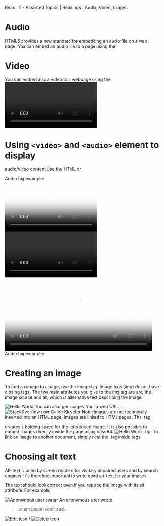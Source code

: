 Read: 11 - Assorted Topics | Readings : Audio, Video, Images

# Audio
HTML5 provides a new standard for embedding an audio file on a web page.
You can embed an audio file to a page using the <audio> element:
<audio controls>
<source src="file.mp3" type="audio/mpeg">
Your browser does not support the audio element.
</audio>
  
# Video
You can embed also a video to a webpage using the <video> element:
<video width="500" height="700" controls>
<source src="video.mp4" type="video/mp4">
Your browser does not support the video tag.
</video>
  
# Using `<video>` and `<audio>` element to display
audio/video content
Use the HTML or <audio> element to embed video/audio content in a document. The video/audio element contains
one or more video/audio sources. To specify a source, use either the src attribute or the <source> element; the
browser will choose the most suitable one.
  
Audio tag example:
<!-- Simple video example -->
<video src="videofile.webm" autoplay poster="posterimage.jpg">
Sorry, your browser doesn't support embedded videos,
but don't worry, you can <a href="videofile.webm">download it</a>
and watch it with your favorite video player!
  
</video>
<!-- Video with subtitles -->
<video src="foo.webm">
<track kind="subtitles" src="foo.en.vtt" srclang="en" label="English">
<track kind="subtitles" src="foo.sv.vtt" srclang="sv" label="Svenska">
</video>
<!-- Simple video example -->
<video width="480" controls poster="https://archive.org/download/WebmVp8Vorbis/webmvp8.gif" >
<source src="https://archive.org/download/WebmVp8Vorbis/webmvp8.webm" type="video/webm">
<source src="https://archive.org/download/WebmVp8Vorbis/webmvp8_512kb.mp4" type="video/mp4">
<source src="https://archive.org/download/WebmVp8Vorbis/webmvp8.ogv" type="video/ogg">
Your browser doesn't support HTML5 video tag.
  
</video>
Audio tag example:
<!-- Simple audio playback -->
<audio src="http://developer.mozilla.org/@api/deki/files/2926/=AudioTest_(1).ogg" autoplay>
Your browser does not support the <code>audio</code> element.
</audio>

<!-- Audio playback with captions -->
<audio src="foo.ogg">
<track kind="captions" src="foo.en.vtt" srclang="en" label="English">
<track kind="captions" src="foo.sv.vtt" srclang="sv" label="Svenska">
</audio>


# Creating an image
To add an image to a page, use the image tag.
Image tags (img) do not have closing tags. The two main attributes you give to the img tag are src, the image source
and alt, which is alternative text describing the image.

<img src="images/hello.png" alt="Hello World">
You can also get images from a web URL:
<img src="https://i.stack.imgur.com/ALgZi.jpg?s=48&g=1" alt="StackOverflow user Caleb Kleveter">
Note: Images are not technically inserted into an HTML page, images are linked to HTML pages. The <img> tag

creates a holding space for the referenced image.
It is also possible to embed images directly inside the page using base64:
<img src="data:image/png;base64,iVBOR..." alt="Hello World">
Tip: To link an image to another document, simply nest the <img> tag inside <a> tags.

# Choosing alt text
Alt-text is used by screen readers for visually impaired users and by search engines. It's therefore important to
write good alt-text for your images.

The text should look correct even if you replace the image with its alt attribute. For example:
<!-- Incorrect -->
<img src="anonymous.png" alt="Anonymous user avatar"/> An anonymous user wrote:
<blockquote>Lorem ipsum dolor sed.</blockquote>
<a href="https://google.com/"><img src="edit.png" alt="Edit icon"/></a> /
<a href="https://google.com/"><img src="delete.png" alt="Delete icon"/></a>



